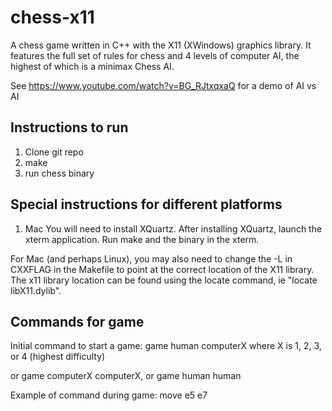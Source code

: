# chess-x11

A chess game written in C++ with the X11 (XWindows) graphics library. It features the full set of rules for chess and 4 levels of computer AI, the highest of which is a minimax Chess AI.

See https://www.youtube.com/watch?v=BG_RJtxqxaQ for a demo of AI vs AI

## Instructions to run

1. Clone git repo
2. make
3. run chess binary

## Special instructions for different platforms

1. Mac
You will need to install XQuartz. After installing XQuartz, launch the xterm application. Run make and the binary in the xterm.

For Mac (and perhaps Linux), you may also need to change the -L in CXXFLAG in the Makefile to point at the correct location of the X11 library. The x11 library location can be found using the 
locate command, ie "locate libX11.dylib".



## Commands for game

Initial command to start a game:
game human computerX
where X is 1, 2, 3, or 4 (highest difficulty)

or game computerX computerX, or game human human

Example of command during game:
move e5 e7





